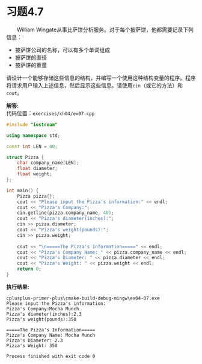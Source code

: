 # 习题4.7

&emsp;&emsp;William Wingate从事比萨饼分析服务。对于每个披萨饼，他都需要记录下列信息：
- 披萨饼公司的名称，可以有多个单词组成
- 披萨饼的直径
- 披萨饼的重量

请设计一个能够存储这些信息的结构，并编写一个使用这种结构变量的程序。程序将请求用户输入上述信息，然后显示这些信息。请使用`cin`（或它的方法）和`cout`。

**解答:**  
代码位置：`exercises/ch04/ex07.cpp`
```c++
#include "iostream"

using namespace std;

const int LEN = 40;

struct Pizza {
    char company_name[LEN];
    float diameter;
    float weight;
};

int main() {
    Pizza pizza{};
    cout << "Please input the Pizza's information:" << endl;
    cout << "Pizza's Company:";
    cin.getline(pizza.company_name, 40);
    cout << "Pizza's diameter(inches):";
    cin >> pizza.diameter;
    cout << "Pizza's weight(pounds):";
    cin >> pizza.weight;
    
    cout << "\n=====The Pizza's Information=====" << endl;
    cout << "Pizza's Company Name: " << pizza.company_name << endl;
    cout << "Pizza's Diameter: " << pizza.diameter << endl;
    cout << "Pizza's Weight: " << pizza.weight << endl;
    return 0;
}
```

**执行结果:**  
```
cplusplus-primer-plus\cmake-build-debug-mingw\ex04-07.exe
Please input the Pizza's information:
Pizza's Company:Mocha Munch
Pizza's diameter(inches):2.3
Pizza's weight(pounds):350

=====The Pizza's Information=====
Pizza's Company Name: Mocha Munch
Pizza's Diameter: 2.3
Pizza's Weight: 350

Process finished with exit code 0
```